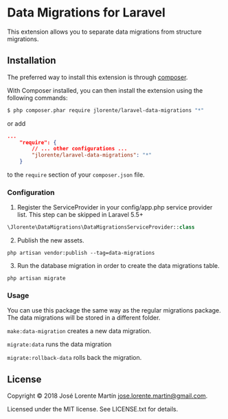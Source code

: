 Data Migrations for Laravel
===========================
This extension allows you to separate data migrations from structure migrations.

Installation
------------

The preferred way to install this extension is through [composer](http://getcomposer.org/download/).

With Composer installed, you can then install the extension using the following commands:

```bash
$ php composer.phar require jlorente/laravel-data-migrations "*"
```

or add 

```json
...
    "require": {
        // ... other configurations ...
        "jlorente/laravel-data-migrations": "*"
    }
```

to the ```require``` section of your `composer.json` file.

### Configuration

1. Register the ServiceProvider in your config/app.php service provider list. This step can be skipped in Laravel 5.5+

```php
\Jlorente\DataMigrations\DataMigrationsServiceProvider::class
```

2. Publish the new assets.
```shell
php artisan vendor:publish --tag=data-migrations
```

3. Run the database migration in order to create the data migrations table.
```shell
php artisan migrate
```

### Usage

You can use this package the same way as the regular migrations package. The data migrations will be stored in a different folder.

`make:data-migration` creates a new data migration.

`migrate:data` runs the data migration

`migrate:rollback-data` rolls back the migration.

## License 
Copyright &copy; 2018 José Lorente Martín <jose.lorente.martin@gmail.com>.

Licensed under the MIT license. See LICENSE.txt for details.